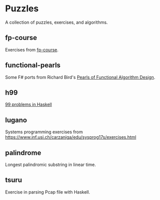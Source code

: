 # Puzzles

A collection of puzzles, exercises, and algorithms.

## fp-course

Exercises from [fp-course](https://github.com/bitemyapp/fp-course).

## functional-pearls

Some F# ports from Richard Bird's [Pearls of Functional Algorithm Design](https://www.amazon.com/Pearls-Functional-Algorithm-Design-Richard/dp/0521513383).


## h99

[99 problems in Haskell](https://wiki.haskell.org/H-99:_Ninety-Nine_Haskell_Problems)


## lugano

Systems programming exercises from https://www.inf.usi.ch/carzaniga/edu/sysprog17s/exercises.html

## palindrome

Longest palindromic substring in linear time.

## tsuru
Exercise in parsing Pcap file with Haskell.
